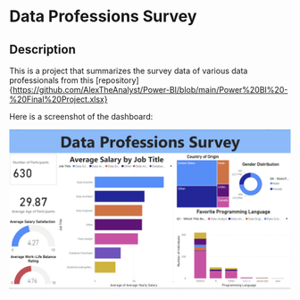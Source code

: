 # Data Professions Survey

## Description
This is a project that summarizes the survey data of various data professionals from this [repository]{https://github.com/AlexTheAnalyst/Power-BI/blob/main/Power%20BI%20-%20Final%20Project.xlsx}


Here is a screenshot of the dashboard:

![Dashboard Image](./images/main_ss.png)

